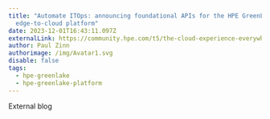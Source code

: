 ```yaml
---
title: "Automate ITOps: announcing foundational APIs for the HPE GreenLake
  edge-to-cloud platform"
date: 2023-12-01T16:43:11.097Z
externalLink: https://community.hpe.com/t5/the-cloud-experience-everywhere/automate-itops-announcing-foundational-apis-for-the-hpe/ba-p/7201158
author: Paul Zinn
authorimage: /img/Avatar1.svg
disable: false
tags:
  - hpe-greenlake
  - hpe-greenlake-platform
---
```

External blog